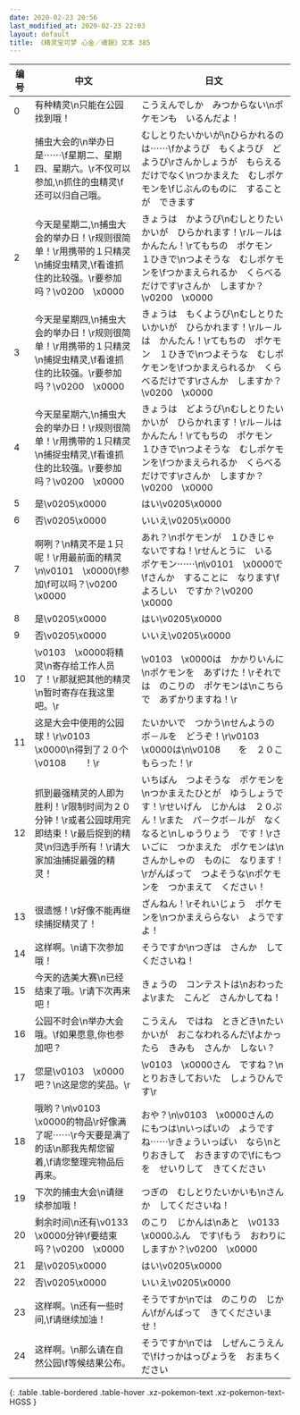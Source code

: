 ```yaml
---
date: 2020-02-23 20:56
last_modified_at: 2020-02-23 22:03
layout: default
title: 《精灵宝可梦 心金／魂银》文本 385
---
```

| 编号 | 中文 | 日文 |
| ---- | ---- | ---- |
| 0 | 有种精灵\n只能在公园找到哦！ | こうえんでしか　みつからない\nポケモンも　いるんだよ！ |
| 1 | 捕虫大会的\n举办日是⋯⋯\f星期二、星期四、星期六。\r不仅可以参加,\n抓住的虫精灵\f还可以归自己哦。 | むしとりたいかいが\nひらかれるのは⋯⋯\fかようび　もくようび　どようび\rさんかしょうが　もらえる　だけでなく\nつかまえた　むしポケモンを\fじぶんのものに　することが　できます |
| 2 | 今天是星期二,\n捕虫大会的举办日！\r规则很简单！\r用携带的１只精灵\n捕捉虫精灵,\f看谁抓住的比较强。\r要参加吗？\v0200　\x0000 | きょうは　かようび\nむしとりたいかいが　ひらかれます！\rル－ルは　かんたん！\rてもちの　ポケモン　１ひきで\nつよそうな　むしポケモンを\fつかまえられるか　くらべるだけです\rさんか　しますか？\v0200　\x0000 |
| 3 | 今天是星期四,\n捕虫大会的举办日！\r规则很简单！\r用携带的１只精灵\n捕捉虫精灵,\f看谁抓住的比较强。\r要参加吗？\v0200　\x0000 | きょうは　もくようび\nむしとりたいかいが　ひらかれます！\rル－ルは　かんたん！\rてもちの　ポケモン　１ひきで\nつよそうな　むしポケモンを\fつかまえられるか　くらべるだけです\rさんか　しますか？\v0200　\x0000 |
| 4 | 今天是星期六,\n捕虫大会的举办日！\r规则很简单！\r用携带的１只精灵\n捕捉虫精灵,\f看谁抓住的比较强。\r要参加吗？\v0200　\x0000 | きょうは　どようび\nむしとりたいかいが　ひらかれます！\rル－ルは　かんたん！\rてもちの　ポケモン　１ひきで\nつよそうな　むしポケモンを\fつかまえられるか　くらべるだけです\rさんか　しますか？\v0200　\x0000 |
| 5 | 是\v0205\x0000 | はい\v0205\x0000 |
| 6 | 否\v0205\x0000 | いいえ\v0205\x0000 |
| 7 | 啊咧？\n精灵不是１只呢！\r用最前面的精灵\n\v0101　\x0000\f参加\f可以吗？\v0200　\x0000 | あれ？\nポケモンが　１ひきじゃ　ないですね！\rせんとうに　いる　ポケモン⋯⋯\n\v0101　\x0000で\fさんか　することに　なります\fよろしい　ですか？\v0200　\x0000 |
| 8 | 是\v0205\x0000 | はい\v0205\x0000 |
| 9 | 否\v0205\x0000 | いいえ\v0205\x0000 |
| 10 | \v0103　\x0000将精灵\n寄存给工作人员了！\r那就把其他的精灵\n暂时寄存在我这里吧。\r | \v0103　\x0000は　かかりいんに\nポケモンを　あずけた！\rそれでは　のこりの　ポケモンは\nこちらで　あずかりますね！\r |
| 11 | 这是大会中使用的公园球！\r\v0103　\x0000\n得到了２０个\v0108　　！\r | たいかいで　つかう\nせんようの　ボ－ルを　どうぞ！\r\v0103　\x0000は\n\v0108　　を　２０こ　もらった！\r |
| 12 | 抓到最强精灵的人即为胜利！\r限制时间为２０分钟！\r或者公园球用完即结束！\r最后捉到的精灵\n归选手所有！\r请大家加油捕捉最强的精灵！ | いちばん　つよそうな　ポケモンを\nつかまえたひとが　ゆうしょうです！\rせいげん　じかんは　２０ぷん！\rまた　パ－クボ－ルが　なくなると\nしゅうりょう　です！\rさいごに　つかまえた　ポケモンは\nさんかしゃの　ものに　なります！\rがんばって　つよそうな\nポケモンを　つかまえて　ください！ |
| 13 | 很遗憾！\r好像不能再继续捕捉精灵了！ | ざんねん！\rそれいじょう　ポケモンを\nつかまえららない　ようですよ！ |
| 14 | 这样啊。\n请下次参加哦！ | そうですか\nつぎは　さんか　してくださいね！ |
| 15 | 今天的选美大赛\n已经结束了哦。\r请下次再来吧！ | きょうの　コンテストは\nおわったよ\rまた　こんど　さんかしてね！ |
| 16 | 公园不时会\n举办大会哦。\f如果愿意,你也参加吧？ | こうえん　ではね　ときどき\nたいかいが　おこなわれるんだ\fよかったら　きみも　さんか　しない？ |
| 17 | 您是\v0103　\x0000吧？\n这是您的奖品。\r | \v0103　\x0000さん　ですね？\nとりおきしておいた　しょうひんです\r |
| 18 | 哦哟？\n\v0103　\x0000的物品\r好像满了呢⋯⋯\r今天要是满了的话\n那我先帮您留着,\f请您整理完物品后再来。 | おや？\n\v0103　\x0000さんの　にもつは\nいっぱいの　ようですね⋯⋯\rきょういっぱい　なら\nとりおきして　おきますので\fにもつを　せいりして　きてください |
| 19 | 下次的捕虫大会\n请继续参加哦！ | つぎの　むしとりたいかいも\nさんか　してくださいね！ |
| 20 | 剩余时间\n还有\v0133　\x0000分钟\f要结束吗？\v0200　\x0000 | のこり　じかんは\nあと　\v0133　\x0000ふん　です\fもう　おわりに　しますか？\v0200　\x0000 |
| 21 | 是\v0205\x0000 | はい\v0205\x0000 |
| 22 | 否\v0205\x0000 | いいえ\v0205\x0000 |
| 23 | 这样啊。\n还有一些时间,\f请继续加油！ | そうですか\nでは　のこりの　じかん\fがんばって　きてくださいませ！ |
| 24 | 这样啊。\n那么请在自然公园\f等候结果公布。 | そうですか\nでは　しぜんこうえんで\fけっかはっぴょうを　おまちください |
{: .table .table-bordered .table-hover .xz-pokemon-text .xz-pokemon-text-HGSS }